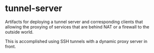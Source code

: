 # tunnel-server

Artifacts for deploying a tunnel server and corresponding clients that allowing
the proxying of services that are behind NAT or a firewall to the outside world.

This is accomplished using SSH tunnels with a dynamic proxy server in front.
